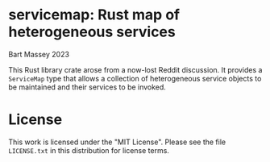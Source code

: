 # servicemap: Rust map of heterogeneous services
Bart Massey 2023

This Rust library crate arose from a now-lost Reddit
discussion. It provides a `ServiceMap` type that allows a
collection of heterogeneous service objects to be maintained
and their services to be invoked.

# License

This work is licensed under the "MIT License". Please see the file
`LICENSE.txt` in this distribution for license terms.
